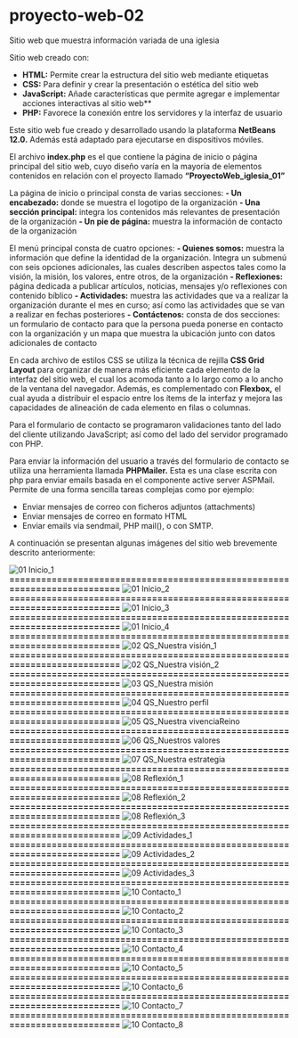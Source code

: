 # proyecto-web-02
Sitio web que muestra información variada de una iglesia

Sitio web creado con:
- **HTML:**	Permite crear la estructura del sitio web mediante etiquetas
- **CSS:**	Para definir y crear la presentación o estética del sitio web
- **JavaScript:**	Añade características que permite agregar e implementar acciones interactivas al sitio web**
- **PHP:**	Favorece la conexión entre los servidores y la interfaz de usuario

Este sitio web fue creado y desarrollado usando la plataforma **NetBeans 12.0.** Además está adaptado para ejecutarse en dispositivos móviles.

El archivo **index.php** es el que contiene la página de inicio o página principal del sitio web, cuyo diseño varía en la mayoría de elementos contenidos en relación con el proyecto llamado **“ProyectoWeb_iglesia_01”**

La página de inicio o principal consta de varias secciones: 
**- Un encabezado:**	donde se muestra el logotipo de la organización
**- Una sección principal:**	integra los contenidos más relevantes de presentación de la organización 
**- Un pie de página:** 	muestra la información de contacto de la organización

El menú principal consta de cuatro opciones: 
**- Quienes somos:**	muestra la información que define la identidad de la organización. Integra un submenú con seis opciones adicionales, las cuales describen aspectos tales como la visión, la misión, los valores, entre otros, de la organización
**- Reflexiones:**	página dedicada a publicar artículos, noticias, mensajes y/o reflexiones con contenido bíblico
**- Actividades:**	muestra las actividades que va a realizar la organización durante el mes en curso; así como las actividades que se van a realizar en fechas posteriores 
**- Contáctenos:**	consta de dos secciones: un formulario de contacto para que la persona pueda ponerse en contacto con la organización y un mapa que muestra la ubicación junto con datos adicionales de contacto

En cada archivo de estilos CSS se utiliza la técnica de rejilla **CSS Grid Layout** para organizar de manera más eficiente cada elemento de la interfaz del sitio web, el cual los acomoda tanto a lo largo como a lo ancho de la ventana del navegador. Además, es complementado con **Flexbox,** el cual ayuda a distribuir el espacio entre los ítems de la interfaz y mejora las capacidades de alineación de cada elemento en filas o columnas.

Para el formulario de contacto se programaron validaciones tanto del lado del cliente utilizando JavaScript; así como del lado del servidor programado con PHP.

Para enviar la información del usuario a través del formulario de contacto se utiliza una herramienta  llamada **PHPMailer.** Esta es una clase escrita con php para enviar emails basada en el componente active server ASPMail. Permite de una forma sencilla tareas complejas como por ejemplo:
- Enviar mensajes de correo con ficheros adjuntos (attachments) 
- Enviar mensajes de correo en formato HTML 
- Enviar emails via sendmail, PHP mail(), o con SMTP.

A continuación se presentan algunas imágenes del sitio web brevemente descrito anteriormente:

![01  Inicio_1](https://github.com/misproyectosweb/proyecto-web-02/assets/98922137/a841571b-e332-4bf1-806a-4b4e31a61a84)
**==========================================================================**
![01  Inicio_2](https://github.com/misproyectosweb/proyecto-web-02/assets/98922137/8ea63202-6f74-4e73-a461-98a82670a04f)
**==========================================================================**
![01  Inicio_3](https://github.com/misproyectosweb/proyecto-web-02/assets/98922137/0c2c5490-4071-418c-8a48-70cf02873707)
**==========================================================================**
![01  Inicio_4](https://github.com/misproyectosweb/proyecto-web-02/assets/98922137/647216d9-6c9a-4499-9bef-7d98d9614546)
**==========================================================================**
![02  QS_Nuestra visión_1](https://github.com/misproyectosweb/proyecto-web-02/assets/98922137/6469c2fd-a4fa-4ea1-8173-18e834a9c441)
**==========================================================================**
![02  QS_Nuestra visión_2](https://github.com/misproyectosweb/proyecto-web-02/assets/98922137/6e49613e-9a90-4317-be20-ea967c05a8b6)
**==========================================================================**
![03  QS_Nuestra misión](https://github.com/misproyectosweb/proyecto-web-02/assets/98922137/4589e523-d857-4ae9-9d29-0888c0b27378)
**==========================================================================**
![04  QS_Nuestro perfil](https://github.com/misproyectosweb/proyecto-web-02/assets/98922137/c5264cf2-775a-4d9e-b529-5f5c1c4f5b57)
**==========================================================================**
![05  QS_Nuestra vivenciaReino](https://github.com/misproyectosweb/proyecto-web-02/assets/98922137/3b11b932-0fa6-4c6b-9570-3818cb7b8f6b)
**==========================================================================**
![06  QS_Nuestros valores](https://github.com/misproyectosweb/proyecto-web-02/assets/98922137/72bc1def-ce7f-41a2-b79b-015d2d5af2ed)
**==========================================================================**
![07  QS_Nuestra estrategia](https://github.com/misproyectosweb/proyecto-web-02/assets/98922137/282a1366-ec80-426e-81b3-6b324c9c3f46)
**==========================================================================**
![08  Reflexión_1](https://github.com/misproyectosweb/proyecto-web-02/assets/98922137/68a6a5c0-ba99-445c-bd77-7a4a63e0ec85)
**==========================================================================**
![08  Reflexión_2](https://github.com/misproyectosweb/proyecto-web-02/assets/98922137/1a5f3cef-1a1b-4b63-9157-cd46610ae1fe)
**==========================================================================**
![08  Reflexión_3](https://github.com/misproyectosweb/proyecto-web-02/assets/98922137/5afdc973-ff51-4b8d-89f3-b9c9f9b7a4ac)
**==========================================================================**
![09  Actividades_1](https://github.com/misproyectosweb/proyecto-web-02/assets/98922137/57cc3839-8954-48a3-8672-7fd851765bed)
**==========================================================================**
![09  Actividades_2](https://github.com/misproyectosweb/proyecto-web-02/assets/98922137/5f04af51-d187-4bef-9131-27e40bc71b95)
**==========================================================================**
![09  Actividades_3](https://github.com/misproyectosweb/proyecto-web-02/assets/98922137/97184d5b-ed26-4a59-988b-f3e9123d87b5)
**==========================================================================**
![10  Contacto_1](https://github.com/misproyectosweb/proyecto-web-02/assets/98922137/d28b75d9-0ec0-47cf-8cd8-3db01f313ae7)
**==========================================================================**
![10  Contacto_2](https://github.com/misproyectosweb/proyecto-web-02/assets/98922137/bbb02474-ae94-4370-bcf2-2b4cf3db6a84)
**==========================================================================**
![10  Contacto_3](https://github.com/misproyectosweb/proyecto-web-02/assets/98922137/73d8a8cd-1ee4-4e73-b3a3-b03eafb170b5)
**==========================================================================**
![10  Contacto_4](https://github.com/misproyectosweb/proyecto-web-02/assets/98922137/dc19561e-3cc1-4fa8-a587-8b546ebcd5b7)
**==========================================================================**
![10  Contacto_5](https://github.com/misproyectosweb/proyecto-web-02/assets/98922137/4372e520-e57f-4e0e-8fe7-d93a22dea092)
**==========================================================================**
![10  Contacto_6](https://github.com/misproyectosweb/proyecto-web-02/assets/98922137/fc7e9a09-971d-48ed-aca8-6d73b64c2a81)
**==========================================================================**
![10  Contacto_7](https://github.com/misproyectosweb/proyecto-web-02/assets/98922137/a1064966-a9c8-42fb-8c8b-0ef8e82ff905)
**==========================================================================**
![10  Contacto_8](https://github.com/misproyectosweb/proyecto-web-02/assets/98922137/93e49c2d-8d13-4450-92b4-392d44cf1bf7)
